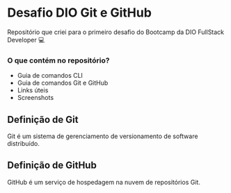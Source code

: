 # Desafio DIO Git e GitHub

Repositório que criei para o primeiro desafio do Bootcamp da DIO FullStack Developer :computer:

### O que contém no repositório?

- Guia de comandos CLI
- Guia de comandos Git e GitHub
- Links úteis
- Screenshots

## Definição de Git

Git é um sistema de gerenciamento de versionamento de software distribuído.

## Definição de GitHub

GitHub é um serviço de hospedagem na nuvem de repositórios Git.